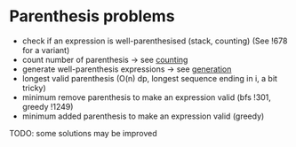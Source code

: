 # Parenthesis problems

* check if an expression is well-parenthesised (stack, counting) (See !678 for a variant)
* count number of parenthesis -> see [counting](./counting.md)
* generate well-parenthesis expressions -> see [generation](./generation.md)
* longest valid parenthesis (O(n) dp, longest sequence ending in i, a bit tricky)
* minimum remove parenthesis to make an expression valid (bfs !301, greedy !1249)
* minimum added parenthesis to make an expression valid (greedy)

TODO: some solutions may be improved

